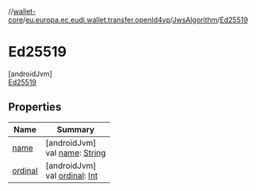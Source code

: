 //[wallet-core](../../../../index.md)/[eu.europa.ec.eudi.wallet.transfer.openId4vp](../../index.md)/[JwsAlgorithm](../index.md)/[Ed25519](index.md)

# Ed25519

[androidJvm]\
[Ed25519](index.md)

## Properties

| Name | Summary |
|---|---|
| [name](../-ed448/index.md#-372974862%2FProperties%2F1615067946) | [androidJvm]<br>val [name](../-ed448/index.md#-372974862%2FProperties%2F1615067946): [String](https://kotlinlang.org/api/latest/jvm/stdlib/kotlin-stdlib/kotlin/-string/index.html) |
| [ordinal](../-ed448/index.md#-739389684%2FProperties%2F1615067946) | [androidJvm]<br>val [ordinal](../-ed448/index.md#-739389684%2FProperties%2F1615067946): [Int](https://kotlinlang.org/api/latest/jvm/stdlib/kotlin-stdlib/kotlin/-int/index.html) |
